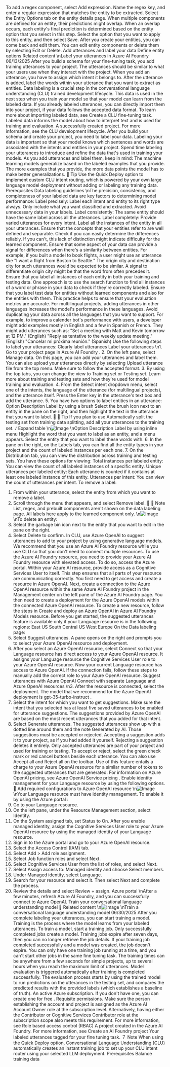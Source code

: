 To add a regex component, select Add expression. Name the regex key, and enter a regular
expression that matches the entity to be extracted.
Select the Entity Options tab on the entity details page. When multiple components are
defined for an entity, their predictions might overlap. When an overlap occurs, each entity's
final prediction is determined based on the entity option that you select in this step. Select the
option that you want to apply to this entity, and then select Save.
After you create your entities, you can come back and edit them. You can edit entity
components or delete them by selecting Edit or Delete.
Add utterances and label your data
Define entity options
Related content
\nLabel your utterances in Azure AI Foundry
06/13/2025
After you build a schema for your fine-tuning task, you add training utterances to your project.
The utterances should be similar to what your users use when they interact with the project.
When you add an utterance, you have to assign which intent it belongs to. After the utterance
is added, label the words within your utterance that you want to extract as entities.
Data labeling is a crucial step in the conversational language understanding (CLU) trained
development lifecycle. This data is used in the next step when you train your model so that
your model can learn from the labeled data. If you already labeled utterances, you can directly
import them into your project, if your data follows the accepted data format. To learn more
about importing labeled data, see Create a CLU fine-tuning task. Labeled data informs the
model about how to interpret text and is used for training and evaluation.
A successfully created project.
For more information, see the CLU development lifecycle.
After you build your schema and create your project, you need to label your data. Labeling
your data is important so that your model knows which sentences and words are associated
with the intents and entities in your project. Spend time labeling your utterances to introduce
and refine the data that's used in training your models.
As you add utterances and label them, keep in mind:
The machine learning models generalize based on the labeled examples that you provide.
The more examples that you provide, the more data points the model has to make better
generalizations.
 Tip
Use the Quick Deploy option to implement custom CLU intent routing, which is powered
by your own large language model deployment without adding or labeling any training
data.
Prerequisites
Data labeling guidelines
\nThe precision, consistency, and completeness of your labeled data are key factors to
determining model performance:
Label precisely: Label each intent and entity to its right type always. Only include what
you want classified and extracted. Avoid unnecessary data in your labels.
Label consistently: The same entity should have the same label across all the
utterances.
Label completely: Provide varied utterances for every intent. Label all the instances of
the entity in all your utterances.
Ensure that the concepts that your entities refer to are well defined and separable. Check
if you can easily determine the differences reliably. If you can't, this lack of distinction
might indicate difficulty for the learned component.
Ensure that some aspect of your data can provide a signal for differences when there's a
similarity between entities.
For example, if you built a model to book flights, a user might use an utterance like "I
want a flight from Boston to Seattle." The origin city and destination city for such
utterances would be expected to be similar. A signal to differentiate origin city might be
that the word from often precedes it.
Ensure that you label all instances of each entity in both your training and testing data.
One approach is to use the search function to find all instances of a word or phrase in
your data to check if they're correctly labeled.
Ensure that you label test data for entities without learned components and also for the
entities with them. This practice helps to ensure that your evaluation metrics are accurate.
For multilingual projects, adding utterances in other languages increases the model's
performance in these languages. Avoid duplicating your data across all the languages
that you want to support. For example, to improve a calender bot's performance with
users, a developer might add examples mostly in English and a few in Spanish or French.
They might add utterances such as:
"Set a meeting with Matt and Kevin tomorrow at 12 PM." (English)
"Reply as tentative to the weekly update meeting." (English)
"Cancelar mi próxima reunión." (Spanish)
Use the following steps to label your utterances:
Clearly label utterances
Label your utterances
\n1. Go to your project page in Azure AI Foundry
.
2. On the left pane, select Manage data. On this page, you can add your utterances and
label them. You can also upload your utterances directly by selecting Upload utterance
file from the top menu. Make sure to follow the accepted format.
3. By using the top tabs, you can change the view to Training set or Testing set. Learn more
about training and testing sets and how they're used for model training and evaluation.
4. From the Select intent dropdown menu, select one of the intents, the language of the
utterance (for multilingual projects), and the utterance itself. Press the Enter key in the
utterance's text box and add the utterance.
5. You have two options to label entities in an utterance:
Option
Description
Label by using a
brush
Select the brush icon next to an entity in the pane on the right, and then
highlight the text in the utterance that you want to label.

 Tip
If you plan to use Automatically split the testing set from training data splitting,
add all your utterances to the training set.
ﾉ
Expand table
\n![Image](images/page254_image1.png)
\nOption
Description
Label by using
inline menu
Highlight the word that you want to label as an entity, and a menu appears.
Select the entity that you want to label these words with.
6. In the pane on the right, on the Labels tab, you can find all the entity types in your
project and the count of labeled instances per each one.
7. On the Distribution tab, you can view the distribution across training and testing sets.
You have these options for viewing:
Total instances per labeled entity: You can view the count of all labeled instances of
a specific entity.
Unique utterances per labeled entity: Each utterance is counted if it contains at
least one labeled instance of this entity.
Utterances per intent: You can view the count of utterances per intent.
To remove a label:
1. From within your utterance, select the entity from which you want to remove a label.
2. Scroll through the menu that appears, and select Remove label.

７ Note
List, regex, and prebuilt components aren't shown on the data labeling page. All labels
here apply to the learned component only.
\n![Image](images/page255_image1.png)
\nTo delete an entity:
1. Select the garbage bin icon next to the entity that you want to edit in the pane on the
right.
2. Select Delete to confirm.
In CLU, use Azure OpenAI to suggest utterances to add to your project by using generative
language models. We recommend that you use an Azure AI Foundry resource while you use
CLU so that you don't need to connect multiple resources.
To use the Azure AI Foundry resource, you need to provide your Azure AI Foundry resource
with elevated access. To do so, access the Azure portal. Within your Azure AI resource, provide
access as a Cognitive Services User to itself. This step ensures that all parts of your resource
are communicating correctly.
You first need to get access and create a resource in Azure OpenAI. Next, create a connection
to the Azure OpenAI resource within the same Azure AI Foundry project in the Management
center on the left pane of the Azure AI Foundry page. You then need to create a deployment
for the Azure OpenAI models within the connected Azure OpenAI resource. To create a new
resource, follow the steps in Create and deploy an Azure OpenAI in Azure AI Foundry Models
resource.
Before you get started, the suggested utterances feature is available only if your Language
resource is in the following regions:
East US
South Central US
West Europe
On the Data labeling page:
1. Select Suggest utterances. A pane opens on the right and prompts you to select your
Azure OpenAI resource and deployment.
2. After you select an Azure OpenAI resource, select Connect so that your Language
resource has direct access to your Azure OpenAI resource. It assigns your Language
resource the Cognitive Services User role to your Azure OpenAI resource. Now your
current Language resource has access to Azure OpenAI. If the connection fails, follow
these steps to manually add the correct role to your Azure OpenAI resource.
Suggest utterances with Azure OpenAI
Connect with separate Language and Azure OpenAI resources
\n3. After the resource is connected, select the deployment. The model that we recommend
for the Azure OpenAI deployment is gpt-35-turbo-instruct .
4. Select the intent for which you want to get suggestions. Make sure the intent that you
selected has at least five saved utterances to be enabled for utterance suggestions. The
suggestions provided by Azure OpenAI are based on the most recent utterances that you
added for that intent.
5. Select Generate utterances.
The suggested utterances show up with a dotted line around them and the note
Generated by AI. Those suggestions must be accepted or rejected. Accepting a
suggestion adds it to your project, as if you had added it yourself. Rejecting a suggestion
deletes it entirely. Only accepted utterances are part of your project and used for training
or testing.
To accept or reject, select the green check mark or red cancel buttons beside each
utterance. You can also use Accept all and Reject all on the toolbar.
Use of this feature entails a charge to your Azure OpenAI resource for a similar number of
tokens to the suggested utterances that are generated. For information on Azure OpenAI
pricing, see Azure OpenAI Service pricing
.
Enable identity management for your Language resource by using the following options.

Add required configurations to Azure OpenAI resource
\n![Image](images/page257_image1.png)
\nYour Language resource must have identity management. To enable it by using the Azure
portal
:
1. Go to your Language resource.
2. On the left pane, under the Resource Management section, select Identity.
3. On the System assigned tab, set Status to On.
After you enable managed identity, assign the Cognitive Services User role to your Azure
OpenAI resource by using the managed identity of your Language resource.
1. Sign in to the Azure portal
 and go to your Azure OpenAI resource.
2. Select the Access Control (IAM) tab.
3. Select Add > Add role assignment.
4. Select Job function roles and select Next.
5. Select Cognitive Services User from the list of roles, and select Next.
6. Select Assign access to: Managed identity and choose Select members.
7. Under Managed identity, select Language.
8. Search for your resource and select it. Then select Next and complete the process.
9. Review the details and select Review + assign.
Azure portal
\nAfter a few minutes, refresh Azure AI Foundry, and you can successfully connect to Azure
OpenAI.
Train your conversational language understanding model

Related content
\n![Image](images/page259_image1.png)
\nTrain a conversational language
understanding model
06/30/2025
After you complete labeling your utterances, you can start training a model. Training is the
process where the model learns from your labeled utterances.
To train a model, start a training job. Only successfully completed jobs create a model. Training
jobs expire after seven days, then you can no longer retrieve the job details. If your training job
completed successfully and a model was created, the job doesn't expire. You can only have one
training job running at a time, and you can't start other jobs in the same fine tuning task.
The training times can be anywhere from a few seconds for simple projects, up to several hours
when you reach the maximum limit of utterances.
Model evaluation is triggered automatically after training is completed successfully. The
evaluation process starts by using the trained model to run predictions on the utterances in the
testing set, and compares the predicted results with the provided labels (which establishes a
baseline of truth).
An active Azure subscription. If you don't have one, you can create one for free
.
Requisite permissions. Make sure the person establishing the account and project is
assigned as the Azure AI Account Owner role at the subscription level. Alternatively,
having either the Contributor or Cognitive Services Contributor role at the subscription
scope also meets this requirement. For more information, see Role based access control
(RBAC)
A project created in the Azure AI Foundry. For more information, see Create an AI
Foundry project
Your labeled utterances tagged for your fine tuning task.
７ Note
When using the Quick Deploy option, Conversational Language Understanding (CLU)
automatically creates an instant training job to set up your CLU intent router using your
selected LLM  deployment.
Prerequisites
Balance training data